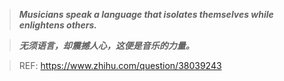 > ***Musicians speak a language that isolates themselves while enlightens others.***

> ***无须语言，却震撼人心，这便是音乐的力量。***

> REF: https://www.zhihu.com/question/38039243
